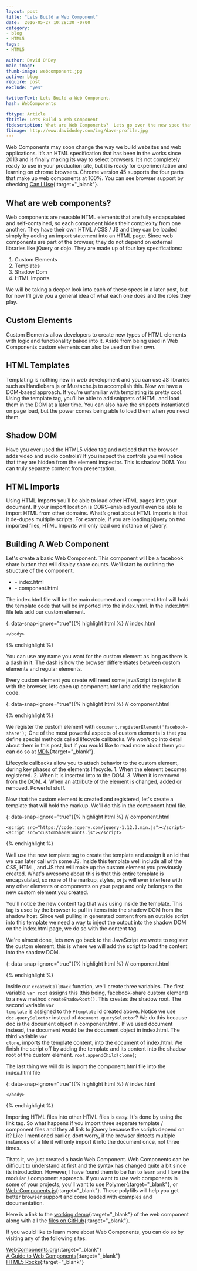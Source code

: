 ```yaml
---
layout: post
title: "Lets Build a Web Component"
date:  2016-05-27 10:28:30 -0700
category:
- blog
- HTML5
tags:
- HTML5

author: David O'Dey
main-image:
thumb-image: webcomponent.jpg
active: blog
require: post
exclude: "yes"

twitterText: Lets Build a Web Component.
hash: WebComponents

fbtype: Article
fbtitle: Lets Build a Web Component
fbdescription: What are Web Components?  Lets go over the new spec that may change the way we develop.
fbimage: http://www.davidodey.com/img/dave-profile.jpg
---
```


Web Components may soon change the way we build websites and web applications.  It’s an HTML specification that has been in the works since 2013 and is finally making its way to select browsers. <!--more--> It’s not completely ready to use in your production site, but it is ready for experimentation and learning on chrome browsers.  Chrome version 45 supports the four parts that make up web components at 100%. You can see browser support by checking [Can I Use]{:target="_blank"}.

## What are web components?
Web components are reusable HTML elements that are fully encapsulated and self-contained, so each component hides their complexity from one another.  They have their own HTML / CSS / JS and they can be loaded simply by adding an import statement into an HTML page.  Since web components are part of the browser, they do not depend on external libraries like jQuery or dojo. They are made up of four key specifications:
<ol>
    <li>Custom Elements</li>
    <li>Templates</li>
    <li>Shadow Dom</li>
    <li>HTML Imports</li>
</ol>
We will be taking a deeper look into each of these specs in a later post, but for now I’ll give you a general idea of what each one does and the roles they play.

## Custom Elements
Custom Elements allow developers to create new types of HTML elements with logic and functionality baked into it.  Aside from being used in Web Components custom elements can also be used on their own.

## HTML Templates
Templating is nothing new in web development and you can use JS libraries such as Handlebars.js or Mustache.js to accomplish this.  Now we have a DOM-based approach.  If you’re unfamiliar with templating its pretty cool.  Using the template tag, you’ll be able to add snippets of HTML and load them in the DOM at a later time.  You can also have the snippets instantiated on page load, but the power comes being able to load them when you need them.

## Shadow DOM
Have you ever used the HTML5 video tag and noticed that the browser adds video and audio controls?  If you inspect the controls you will notice that they are hidden from the element inspector.  This is shadow DOM.  You can truly separate content from presentation.

## HTML Imports
Using HTML Imports you’ll be able to load other HTML pages into your document.  If your import location is CORS-enabled you’ll even be able to import HTML from other domains.  What’s great about HTML Imports is that it de-dupes multiple scripts.  For example, if you are loading jQuery on two imported files, HTML Imports will only load one instance of jQuery.

## Building A Web Component
Let's create a basic Web Component.  This component will be a facebook share button that will display share counts.  We'll start by outlining the structure of the component.
<ul>
    <li> - index.html</li>
    <li> - component.html</li>
</ul>

The index.html file will be the main document and component.html will hold the template code that will be imported into the index.html.  In the index.html file lets add our custom element.

{: data-snap-ignore="true"}{% highlight html %}
// index.html

<!DOCTYPE html>
<html lang="en">
<head></head>
    <body>
        <!-- The name must contain a dash -->
        <facebook-share >
        </facebook-share>

    </body>
</html>
{% endhighlight %}

You can use any name you want for the custom element as long as there is a dash in it.  The dash is how the browser differentiates between custom elements and regular elements.

Every custom element you create will need some javaScript to register it with the browser, lets open up component.html and add the registration code.

{: data-snap-ignore="true"}{% highlight html %}
// component.html

<script>
    (function(doc) {
        var facebook = document.registerElement('facebook-share', {
            prototype: Object.create(HTMLElement.prototype, {
                createdCallback: {
                    value: function() {
                        // Shadow Dom Code will go here
                    }
                }
            })
        })
    })(document.currentScript.ownerDocument); // pass document of component.html
</script>
{% endhighlight %}

We register the custom element with <code class="highlighter-rouge">document.registerElement('facebook-share');</code>  One of the most powerful aspects of custom elements is that you define special methods called lifecycle callbacks.  We won't go into detail about them in this post, but if you would like to read more about them you can do so at [MDN]{:target="_blank"}.

Lifecycle callbacks allow you to attach behavior to the custom element, during key phases of the elements lifecycle.  1. When the element becomes registered. 2. When it is inserted into to the DOM.  3. When it is removed from the DOM. 4. When an attribute of the element is changed, added or removed.  Powerful stuff.

Now that the custom element is created and registered, let's create a template that will hold the markup.  We'll do this in the component.html file.

{: data-snap-ignore="true"}{% highlight html %}
// component.html

<!-- Create Template to Render Custom Element -->
<template id="template">

   <!-- CSS -->
    <style>
        .facebookBtn {
        padding:10px;
        font-family: sans-serif;
        background-color: #3b5998;
        color:white;
        border-radius:2px;
        text-decoration: none;
        }
        .facebookBtn:hover {
        background-color: #5171B3;
        }
    </style>

    <!-- HTML Markup -->
    <a class="facebookBtn" data-dir="left" href="https://www.facebook.com/sharer/sharer.php?u=http://google.com" >
        <span>Facebook</span>
        <content select="span"></content>
    </a>

    <!-- JS -->
    <script>
        $('.share').append(
        	'<span class="facebook-count">0</span>'
        ).customShareCount();
    </script>

</template>

    <script src="https://code.jquery.com/jquery-1.12.3.min.js"></script>
    <script src="customShareCounts.js"></script>

<!-- Register Custom Element Code Below -->
{% endhighlight %}

Well use the new template tag to create the template and assign it an id that we can later call with some JS.  Inside this template well include all of the CSS, HTML, and JS that will make up the custom element you previously created.  What's awesome about this is that this entire template is encapsulated, so none of the markup, styles, or js will ever interfere with any other elements or components on your page and only belongs to the new custom element you created.  

You'll notice the new content tag that was using inside the template.  This tag is used by the browser to pull in items into the shadow DOM from the shadow host. Since well pulling in generated content from an outside script into this template we need a way to inject the output into the shadow DOM on the index.html page, we do so with the content tag.

We're almost done, lets now go back to the JavaScript we wrote to register the custom element, this is where we will add the script to load the content into the shadow DOM.

{: data-snap-ignore="true"}{% highlight html %}
// component.html

<script>
    (function(doc) {
        var facebook = document.registerElement('facebook-share', {
            prototype: Object.create(HTMLElement.prototype, {
                createdCallback: {
                    value: function() {
                        
                        // Shadow Dom Code
                        var root = this.createShadowRoot();
                       
                        // use doc instead of document or 
                        // document.currentScript.ownerDocument
                        var template = doc.querySelector('#template');
                        var clone = document.importNode(template.content, true);
                        root.appendChild(clone);

                    }
                }
            })
        })
    })(document.currentScript.ownerDocument); // pass document of component.html
</script>
{% endhighlight %}


Inside our  <code class="highlighter-rouge">createdCallBack</code> function, we'll create three variables.  The first variable  <code class="highlighter-rouge">var root</code> assigns this (this being, facebook-share custom element) to a new method  <code class="highlighter-rouge">createShadowRoot()</code>.  This creates the shadow root.  The second variable  <code class="highlighter-rouge">var template</code> is assigned to the  <code class="highlighter-rouge">#template</code> id created above.  Notice we use  <code class="highlighter-rouge">doc.querySelector</code> instead of  <code class="highlighter-rouge">document.querySelector</code>?  We do this because doc is the document object in component.html.  If we used document instead, the document would be the document object in index.html.  The third variable  <code class="highlighter-rouge">var clone</code>, imports the template content, into the document of index.html.  We finish the script off by adding the template and its content into the shadow root of the custom element.   <code class="highlighter-rouge">root.appendChild(clone)</code>;

The last thing we will do is import the component.html file into the index.html file 

{: data-snap-ignore="true"}{% highlight html %}
// index.html

<!DOCTYPE html>
<html lang="en">
<head>
    <!-- import component.html to be used on page -->
	<link rel="import" href="component.html">
</head>
    <body>
        <!-- The name must contain a dash -->
        <!-- added some attributes for the share plugin to find -->
        <facebook-share class="share" data-url="http://google.com">
        </facebook-share>

    </body>
</html>
{% endhighlight %}

Importing HTML files into other HTML files is easy.  It's done by using the link tag.  So what happens if you import three separate template / component files and they all link to jQuery because the scripts depend on it?  Like I mentioned earlier, dont worry, if the browser detects multiple instances of a file it will only import it into the document once, not three times.  


Thats it, we just created a basic Web Component.  Web Components can be difficult to understand at first and the syntax has changed quite a bit since its introduction.  However, I have found them to be fun to learn and I love the modular / component approach.  If you want to use web components in some of your projects, you'll want to use [Polymer]{:target="_blank"}, or [Web-Components.js]{:target="_blank"}.  These polyfills will help you get better browser support and come loaded with examples and documentation.  


Here is a link to the [working demo]{:target="_blank"} of the web component along with all the [files on GitHub]{:target="_blank"}.

If you would like to learn more about Web Components, you can do so by visiting any of the following sites:

[WebComponents.org]{:target="_blank"}<br>
[A Guide to Web Components]{:target="_blank"}<br>
[HTML5 Rocks]{:target="_blank"}








[Can I Use]: http://caniuse.com/#search=web%20components
[MDN]: https://developer.mozilla.org/en-US/docs/Web/Web_Components/Custom_Elements
[Polymer]: https://www.polymer-project.org/1.0/
[Web-Components.js]: https://github.com/WebComponents/webcomponentsjs
[WebComponents.org]: http://webcomponents.org/
[A Guide to Web Components]: https://css-tricks.com/modular-future-web-components/
[HTML5 Rocks]: http://www.html5rocks.com/en/search?q=web+components

[files on github]: https://github.com/davodey/web-component
[working demo]: http://www.davidodey.com/projects/web-components/ 

